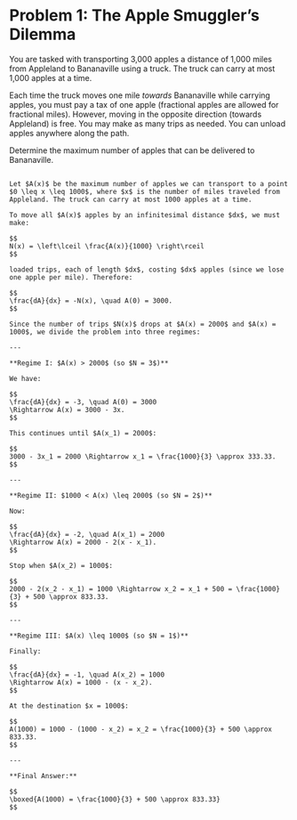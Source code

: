 # Problem 1: The Apple Smuggler’s Dilemma

You are tasked with transporting 3,000 apples a distance of 1,000 miles from Appleland to Bananaville using a truck. The truck can carry at most 1,000 apples at a time.

Each time the truck moves one mile *towards* Bananaville while carrying apples, you must pay a tax of one apple (fractional apples are allowed for fractional miles). However, moving in the opposite direction (towards Appleland) is free. You may make as many trips as needed. You can unload apples anywhere along the path.

Determine the maximum number of apples that can be delivered to Bananaville.

````{dropdown} Click to show solution

Let $A(x)$ be the maximum number of apples we can transport to a point $0 \leq x \leq 1000$, where $x$ is the number of miles traveled from Appleland. The truck can carry at most 1000 apples at a time.

To move all $A(x)$ apples by an infinitesimal distance $dx$, we must make:

$$
N(x) = \left\lceil \frac{A(x)}{1000} \right\rceil
$$

loaded trips, each of length $dx$, costing $dx$ apples (since we lose one apple per mile). Therefore:

$$
\frac{dA}{dx} = -N(x), \quad A(0) = 3000.
$$

Since the number of trips $N(x)$ drops at $A(x) = 2000$ and $A(x) = 1000$, we divide the problem into three regimes:

---

**Regime I: $A(x) > 2000$ (so $N = 3$)**

We have:

$$
\frac{dA}{dx} = -3, \quad A(0) = 3000
\Rightarrow A(x) = 3000 - 3x.
$$

This continues until $A(x_1) = 2000$:

$$
3000 - 3x_1 = 2000 \Rightarrow x_1 = \frac{1000}{3} \approx 333.33.
$$

---

**Regime II: $1000 < A(x) \leq 2000$ (so $N = 2$)**

Now:

$$
\frac{dA}{dx} = -2, \quad A(x_1) = 2000 
\Rightarrow A(x) = 2000 - 2(x - x_1).
$$

Stop when $A(x_2) = 1000$:

$$
2000 - 2(x_2 - x_1) = 1000 \Rightarrow x_2 = x_1 + 500 = \frac{1000}{3} + 500 \approx 833.33.
$$

---

**Regime III: $A(x) \leq 1000$ (so $N = 1$)**

Finally:

$$
\frac{dA}{dx} = -1, \quad A(x_2) = 1000 
\Rightarrow A(x) = 1000 - (x - x_2).
$$

At the destination $x = 1000$:

$$
A(1000) = 1000 - (1000 - x_2) = x_2 = \frac{1000}{3} + 500 \approx 833.33.
$$

---

**Final Answer:**

$$
\boxed{A(1000) = \frac{1000}{3} + 500 \approx 833.33}
$$

````
